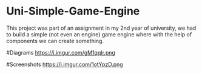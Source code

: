 # Uni-Simple-Game-Engine

This project was part of an assignment in my 2nd year of university, we had to build a simple (not even an engine) game engine where with the help of components we can create something.

#Diagrams
https://i.imgur.com/gM1qqIr.png

#Screenshots
https://i.imgur.com/1otYpzD.png

